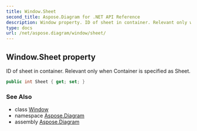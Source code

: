 ```yaml
---
title: Window.Sheet
second_title: Aspose.Diagram for .NET API Reference
description: Window property. ID of sheet in container. Relevant only when Container is specified as Sheet
type: docs
url: /net/aspose.diagram/window/sheet/
---
```

## Window.Sheet property

ID of sheet in container. Relevant only when Container is specified as Sheet.

```csharp
public int Sheet { get; set; }
```

### See Also

* class [Window](../)
* namespace [Aspose.Diagram](../../window/)
* assembly [Aspose.Diagram](../../../)


